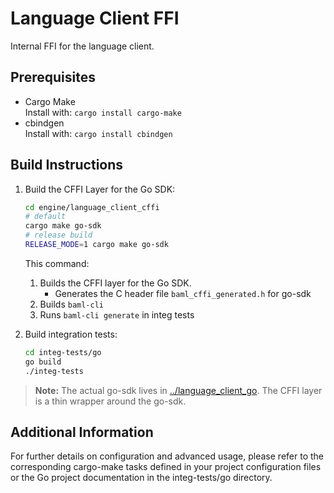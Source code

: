 # Language Client FFI

Internal FFI for the language client.

## Prerequisites

- Cargo Make  
  Install with: `cargo install cargo-make`
- cbindgen  
  Install with: `cargo install cbindgen`

## Build Instructions

1. Build the CFFI Layer for the Go SDK:

    ```bash
    cd engine/language_client_cffi
    # default
    cargo make go-sdk
    # release build
    RELEASE_MODE=1 cargo make go-sdk
    ```

    This command:
    1. Builds the CFFI layer for the Go SDK.
        - Generates the C header file `baml_cffi_generated.h` for go-sdk
    2. Builds `baml-cli`
    3. Runs `baml-cli generate` in integ tests

2. Build integration tests:

    ```bash
    cd integ-tests/go
    go build
    ./integ-tests
    ```

> **Note:** The actual go-sdk lives in [../language_client_go](../language_client_go/pkg/lib.go). The CFFI layer is a thin wrapper around the go-sdk.

## Additional Information

For further details on configuration and advanced usage, please refer to the corresponding cargo-make tasks defined in your project configuration files or the Go project documentation in the integ-tests/go directory.
